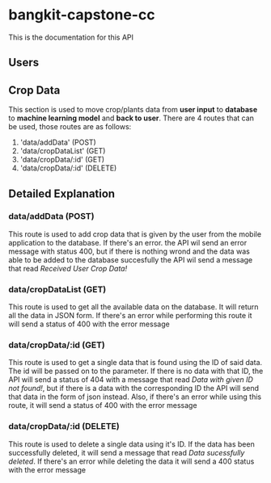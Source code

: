 # bangkit-capstone-cc
This is the documentation for this API

## Users 


## Crop Data 
This section is used to move crop/plants data from **user input** to **database** to **machine learning model** and **back to user**. There are 4 routes that can be used, those routes are as follows:
1. 'data/addData' (POST)
3. 'data/cropDataList' (GET)
4. 'data/cropData/:id' (GET)
5. 'data/cropData/:id' (DELETE)

## Detailed Explanation
### data/addData (POST)
This route is used to add crop data that is given by the user from the mobile application to the database. If there's an error. the API wil send an error message with status 400, but if there is nothing wrond and the data was able to be added to the database succesfully the API wil send a message that read *Received User Crop Data!*
### data/cropDataList (GET)
This route is used to get all the available data on the database. It will return all the data in JSON form. If there's an error while performing this route it will send a status of 400 with the error message
### data/cropData/:id (GET)
This route is used to get a single data that is found using the ID of said data. The id will be passed on to the parameter. If there is no data with that ID, the API will send a status of 404 with a message that read *Data with given ID not found!*, but if there is a data with the corresponding ID the API will send that data in the form of json instead. Also, if there's an error while using this route, it will send a status of 400 with the error message
### data/cropData/:id (DELETE)
This route is used to delete a single data using it's ID. If the data has been successfully deleted, it will send a message that read *Data sucessfully deleted*. If there's an error while deleting the data it will send a 400 status with the error message
